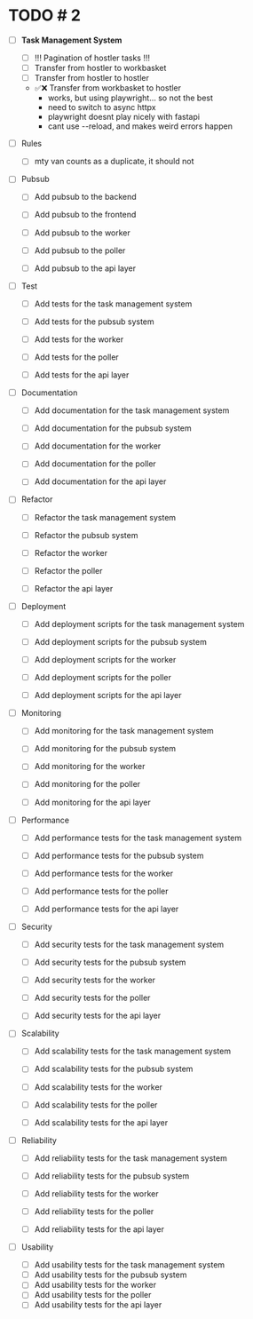 # TODO # 2
- [ ] **Task Management System**
  - [ ] !!! Pagination of hostler tasks !!!
  - [ ] Transfer from hostler to workbasket
  - [ ] Transfer from hostler to hostler
  - ✅❌ Transfer from workbasket to hostler
    - works, but using playwright... so not the best 
    - need to switch to async httpx
    - playwright doesnt play nicely with fastapi
    - cant use --reload, and makes weird errors happen


- [ ] Rules
  - [ ] mty van counts as a duplicate, it should not 


- [ ] Pubsub
  - [ ] Add pubsub to the backend
  - [ ] Add pubsub to the frontend
  - [ ] Add pubsub to the worker
  - [ ] Add pubsub to the poller
  - [ ] Add pubsub to the api layer


- [ ] Test
  - [ ] Add tests for the task management system
  - [ ] Add tests for the pubsub system
  - [ ] Add tests for the worker
  - [ ] Add tests for the poller
  - [ ] Add tests for the api layer


- [ ] Documentation
  - [ ] Add documentation for the task management system
  - [ ] Add documentation for the pubsub system
  - [ ] Add documentation for the worker
  - [ ] Add documentation for the poller
  - [ ] Add documentation for the api layer


- [ ] Refactor
  - [ ] Refactor the task management system
  - [ ] Refactor the pubsub system
  - [ ] Refactor the worker
  - [ ] Refactor the poller
  - [ ] Refactor the api layer


- [ ] Deployment
  - [ ] Add deployment scripts for the task management system
  - [ ] Add deployment scripts for the pubsub system
  - [ ] Add deployment scripts for the worker
  - [ ] Add deployment scripts for the poller
  - [ ] Add deployment scripts for the api layer


- [ ] Monitoring
  - [ ] Add monitoring for the task management system
  - [ ] Add monitoring for the pubsub system
  - [ ] Add monitoring for the worker
  - [ ] Add monitoring for the poller
  - [ ] Add monitoring for the api layer


- [ ] Performance
  - [ ] Add performance tests for the task management system
  - [ ] Add performance tests for the pubsub system
  - [ ] Add performance tests for the worker
  - [ ] Add performance tests for the poller
  - [ ] Add performance tests for the api layer


- [ ] Security
  - [ ] Add security tests for the task management system
  - [ ] Add security tests for the pubsub system
  - [ ] Add security tests for the worker
  - [ ] Add security tests for the poller
  - [ ] Add security tests for the api layer

    
- [ ] Scalability
  - [ ] Add scalability tests for the task management system
  - [ ] Add scalability tests for the pubsub system
  - [ ] Add scalability tests for the worker
  - [ ] Add scalability tests for the poller
  - [ ] Add scalability tests for the api layer
  

- [ ] Reliability
  - [ ] Add reliability tests for the task management system
  - [ ] Add reliability tests for the pubsub system
  - [ ] Add reliability tests for the worker
  - [ ] Add reliability tests for the poller
  - [ ] Add reliability tests for the api layer


- [ ] Usability
  - [ ] Add usability tests for the task management system
  - [ ] Add usability tests for the pubsub system
  - [ ] Add usability tests for the worker
  - [ ] Add usability tests for the poller
  - [ ] Add usability tests for the api layer